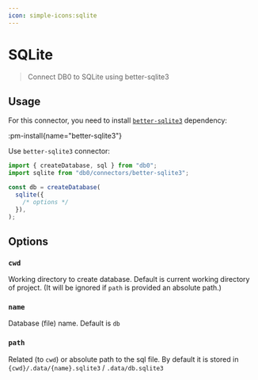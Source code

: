 ```yaml
---
icon: simple-icons:sqlite
---
```


# SQLite

> Connect DB0 to SQLite using better-sqlite3

<!-- :read-more{to=""} -->

## Usage

For this connector, you need to install [`better-sqlite3`](https://www.npmjs.com/package/better-sqlite3) dependency:

:pm-install{name="better-sqlite3"}

Use `better-sqlite3` connector:

```js
import { createDatabase, sql } from "db0";
import sqlite from "db0/connectors/better-sqlite3";

const db = createDatabase(
  sqlite({
    /* options */
  }),
);
```

## Options

### `cwd`

Working directory to create database. Default is current working directory of project. (It will be ignored if `path` is provided an absolute path.)

### `name`

Database (file) name. Default is `db`

### `path`

Related (to `cwd`) or absolute path to the sql file. By default it is stored in `{cwd}/.data/{name}.sqlite3` / `.data/db.sqlite3`
